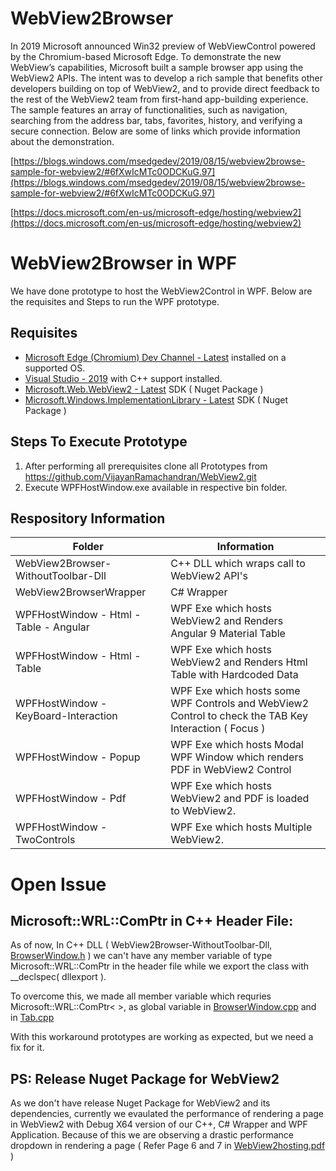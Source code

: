 
#  WebView2Browser

In 2019 Microsoft announced Win32 preview of WebViewControl powered by the Chromium-based Microsoft Edge. To demonstrate the new WebView’s capabilities, Microsoft built a sample browser app using the WebView2 APIs. The intent was to develop a rich sample that benefits other developers building on top of WebView2, and to provide direct feedback to the rest of the WebView2 team from first-hand app-building experience. The sample features an array of functionalities, such as navigation, searching from the address bar, tabs, favorites, history, and verifying a secure connection. Below are some of links which provide information about the demonstration.

[https://blogs.windows.com/msedgedev/2019/08/15/webview2browse-sample-for-webview2/#6fXwIcMTc0ODCKuG.97](https://blogs.windows.com/msedgedev/2019/08/15/webview2browse-sample-for-webview2/#6fXwIcMTc0ODCKuG.97)

[https://docs.microsoft.com/en-us/microsoft-edge/hosting/webview2](https://docs.microsoft.com/en-us/microsoft-edge/hosting/webview2)

#  WebView2Browser in WPF

We have done prototype to host the WebView2Control in WPF. Below are the requisites and Steps to run the WPF prototype.

##  Requisites

-   [Microsoft Edge (Chromium) Dev Channel - Latest](https://www.microsoftedgeinsider.com/en-us/download/)  installed on a supported OS.
-   [Visual Studio - 2019](https://visualstudio.microsoft.com/vs/)  with C++ support installed.
-   [Microsoft.Web.WebView2 - Latest](https://www.nuget.org/packages/Microsoft.Web.WebView2) SDK ( Nuget Package )
-   [Microsoft.Windows.ImplementationLibrary - Latest](https://www.nuget.org/packages/Microsoft.Windows.ImplementationLibrary) SDK ( Nuget Package )

##  Steps To Execute Prototype

1. After performing all prerequisites clone all Prototypes from https://github.com/VijayanRamachandran/WebView2.git
2. Execute WPFHostWindow.exe available in respective bin folder.

##  Respository Information

| Folder| Information |
|--|--|
| WebView2Browser-WithoutToolbar-Dll|  C++ DLL which wraps call to WebView2 API's |	
| WebView2BrowserWrapper |  C# Wrapper |	
| WPFHostWindow - Html - Table - Angular | WPF Exe which hosts WebView2 and Renders Angular 9 Material Table |
| WPFHostWindow - Html - Table | WPF Exe which hosts WebView2 and Renders Html Table with Hardcoded Data |
| WPFHostWindow - KeyBoard-Interaction | WPF Exe which hosts some WPF Controls and WebView2 Control to check the TAB Key Interaction ( Focus ) |
| WPFHostWindow - Popup | WPF Exe which hosts Modal WPF Window which renders PDF in WebView2 Control |
| WPFHostWindow - Pdf | WPF Exe which hosts WebView2 and PDF is loaded to WebView2. |
| WPFHostWindow - TwoControls | WPF Exe which hosts Multiple WebView2. |

# Open Issue

##  Microsoft::WRL::ComPtr in C++ Header File:
As of now, In C++ DLL ( WebView2Browser-WithoutToolbar-Dll, [BrowserWindow.h](https://github.com/VijayanRamachandran/WebView2/blob/master/WebView2Browser-WithoutToolbar-Dll/WebView2Browser-Master/BrowserWindow.h) ) we can't have any member variable of type Microsoft::WRL::ComPtr<IWebView2Environment> in the header file while we export the class with  __declspec( dllexport ).
  
To overcome this, we made all member variable which requries Microsoft::WRL::ComPtr< >, as global variable in [BrowserWindow.cpp](https://github.com/VijayanRamachandran/WebView2/blob/master/WebView2Browser-WithoutToolbar-Dll/WebView2Browser-Master/BrowserWindow.cpp) and in [Tab.cpp](https://github.com/VijayanRamachandran/WebView2/blob/master/WebView2Browser-WithoutToolbar-Dll/WebView2Browser-Master/Tab.cpp)

With this workaround prototypes are working as expected, but we need a fix for it.

## PS: Release Nuget Package for WebView2
As we don't have release Nuget Package for WebView2 and its dependencies, currently we evaulated the performance of rendering a page in WebView2 with Debug X64 version of our C++, C# Wrapper and WPF Application. Because of this we are observing a drastic performance dropdown in rendering a page ( Refer Page 6 and 7 in [WebView2hosting.pdf](https://github.com/VijayanRamachandran/WebView2/blob/master/Webview2hosting.pdf) )
